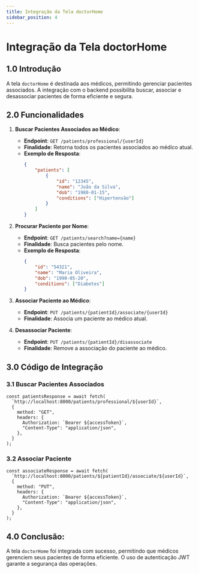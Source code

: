 ```yaml
---
title: Integração da Tela doctorHome
sidebar_position: 4
---
```


# Integração da Tela doctorHome

## **1.0** Introdução

A tela `doctorHome` é destinada aos médicos, permitindo gerenciar pacientes associados. A integração com o backend possibilita buscar, associar e desassociar pacientes de forma eficiente e segura.

## **2.0** Funcionalidades

1. **Buscar Pacientes Associados ao Médico**:
   - **Endpoint**: `GET /patients/professional/{userId}`
   - **Finalidade**: Retorna todos os pacientes associados ao médico atual.
   - **Exemplo de Resposta**:
     ```json
     {
         "patients": [
             {
                 "id": "12345",
                 "name": "João da Silva",
                 "dob": "1980-01-15",
                 "conditions": ["Hipertensão"]
             }
         ]
     }
     ```

2. **Procurar Paciente por Nome**:
   - **Endpoint**: `GET /patients/search?name={name}`
   - **Finalidade**: Busca pacientes pelo nome.
   - **Exemplo de Resposta**:
     ```json
     {
         "id": "54321",
         "name": "Maria Oliveira",
         "dob": "1990-05-20",
         "conditions": ["Diabetes"]
     }
     ```

3. **Associar Paciente ao Médico**:
   - **Endpoint**: `PUT /patients/{patientId}/associate/{userId}`
   - **Finalidade**: Associa um paciente ao médico atual.

4. **Desassociar Paciente**:
   - **Endpoint**: `PUT /patients/{patientId}/disassociate`
   - **Finalidade**: Remove a associação do paciente ao médico.

## **3.0** Código de Integração

### **3.1** Buscar Pacientes Associados
```tsx
const patientsResponse = await fetch(
  `http://localhost:8000/patients/professional/${userId}`,
  {
    method: "GET",
    headers: {
      Authorization: `Bearer ${accessToken}`,
      "Content-Type": "application/json",
    },
  }
);
```
### 3.2 Associar Paciente
```tsx
const associateResponse = await fetch(
  `http://localhost:8000/patients/${patientId}/associate/${userId}`,
  {
    method: "PUT",
    headers: {
      Authorization: `Bearer ${accessToken}`,
      "Content-Type": "application/json",
    },
  }
);
```
## 4.0 Conclusão: 
A tela ```doctorHome``` foi integrada com sucesso, permitindo que médicos gerenciem seus pacientes de forma eficiente. O uso de autenticação JWT garante a segurança das operações.